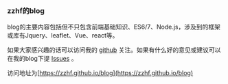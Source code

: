 ### zzhf的blog

blog的主要内容包括但不只包含前端基础知识、ES6/7、Node.js，涉及到的框架或库有Jquery、leaflet、Vue、react等。

如果大家感兴趣的话可以访问我的 [github](https://github.com/zzhf) 关注。如果有什么好的意见或建议可以在我的blog下提 [Issues](https://github.com/zzhf/blog) 。

访问地址为[https://zzhf.github.io/blog](https://zzhf.github.io/blog)
